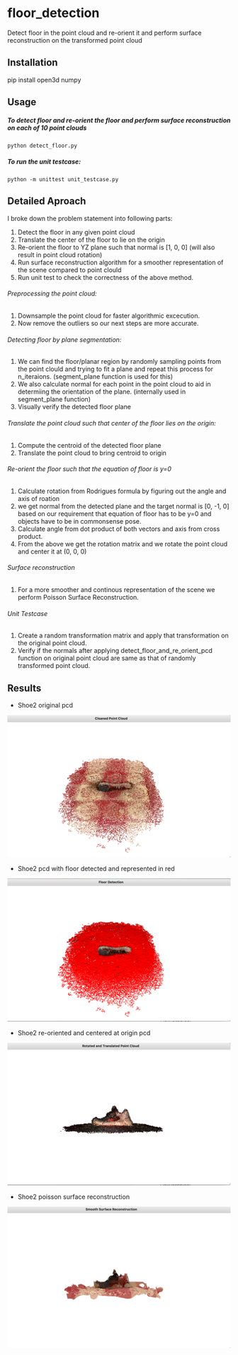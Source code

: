 # floor_detection
Detect floor in the point cloud and re-orient it and perform surface reconstruction on the transformed point cloud

## Installation

pip install open3d numpy

## Usage
##### To detect floor and re-orient the floor and perform surface reconstruction on each of 10 point clouds
    python detect_floor.py

##### To run the unit testcase:
    python -m unittest unit_testcase.py


## Detailed Aproach

I broke down the problem statement into following parts:

1. Detect the floor in any given point cloud
2. Translate the center of the floor to lie on the origin
3. Re-orient the floor to YZ plane such that normal is [1, 0, 0] (will also result in point cloud rotation)
4. Run surface reconstruction algorithm for a smoother representation of the scene compared to point clould
5. Run unit test to check the correctness of the above method.


###### Preprocessing the point cloud:
1. Downsample the point cloud for faster algorithmic excecution.
2. Now remove the outliers so our next steps are more accurate.

###### Detecting floor by plane segmentation:
1. We can find the floor/planar region by randomly sampling points from the point clould and trying to fit a plane and repeat this process for n_iteraions. (segment_plane function is used for this)
2. We also calculate normal for each point in the point cloud to aid in determiing the orientation of the plane. (internally used in segment_plane function)
3. Visually verify the detected floor plane

###### Translate the point cloud such that center of the floor lies on the origin:
1. Compute the centroid of the detected floor plane
2. Translate the point cloud to bring centroid to origin

###### Re-orient the floor such that the equation of floor is y=0
1. Calculate rotation from Rodrigues formula by figuring out the angle and axis of roation
2. we get normal from the detected plane and the target normal is [0, -1, 0] based on our requirement that equation of floor has to be y=0 and objects have to be in commonsense pose.
3. Calculate angle from dot product of both vectors and axis from cross product.
4. From the above we get the rotation matrix and we rotate the point cloud and center it at (0, 0, 0)

###### Surface reconstruction
1. For a more smoother and continous representation of the scene we perform Poisson Surface Reconstruction.

###### Unit Testcase
1. Create a random transformation matrix and apply that transformation on the original point cloud.
2. Verify if the normals after applying detect_floor_and_re_orient_pcd function on original point cloud are same as that of randomly transformed point cloud.

## Results
* Shoe2 original pcd
  
![Alt text](images/shoe2_pcd_after_cleaning.png)

* Shoe2 pcd with floor detected and represented in red
  
![Alt text](images/Shoe2_floor_detection.png)

* Shoe2 re-oriented and centered at origin pcd

![Alt text](images/shoe2_rotated_and_translated.png)

* Shoe2 poisson surface reconstruction

![Alt text](images/Shoe2_pcd.png)



